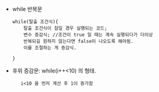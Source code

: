 + while 반복문
      
      while(탈출 조건식){
          탈출 조건식이 참일 경우 실행되는 코드;
          변수 증감식; //조건이 true 일 때는 계속 실행되다가 더이상 
          반복되길 원하지 않는다면 false이 나오도록 해야됨. 
          이를 조절하는 게 증감식.
          
      }
+ 후위 증감문: while(i++<10)  의 형태.

         i<10 을 먼저 계산 후 1이 증가함
